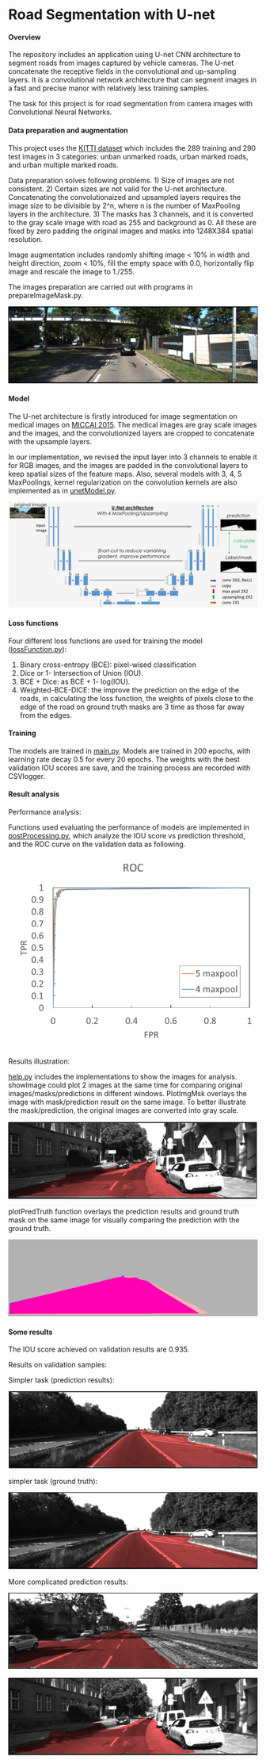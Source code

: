 # Road Segmentation with U-net

#### Overview

The repository includes an application using U-net CNN architecture to segment roads from images captured by vehicle cameras. The U-net concatenate the receptive fields in the convolutional and up-sampling layers. It is a convolutional network architecture that can segment images in a fast and precise manor with relatively less training samples.  

The task for this project is for road segmentation from camera images with Convolutional Neural Networks. 

#### Data preparation and augmentation

This project uses the [KITTI dataset](http://www.cvlibs.net/datasets/kitti/eval_road.php) which includes the 289 training and 290 test images in 3 categories: unban unmarked roads, urban marked roads, and urban multiple marked roads.

Data preparation solves following problems. 1) Size of images are not consistent. 2) Certain sizes are not valid for the U-net architecture. Concatenating the convolutionaized and upsampled layers requires the image size to be divisible by 2^n, where n is the number of MaxPooling layers in the architecture. 3) The masks has 3 channels, and it is converted to the gray scale image with road as 255 and background as 0. All these are fixed by zero padding the original images and masks into 1248X384 spatial resolution.

 Image augmentation includes randomly shifting image < 10% in width and height direction, zoom < 10%, fill the empty space with 0.0, horizontally flip image and rescale the image to 1./255.

The images preparation are carried out with programs in prepareImageMask.py.

![um_000006.png (1248Ã384)](https://raw.githubusercontent.com/EricYang3721/RoadSegmentationWithUnet/master/images/validation/val_image/val_image/um_000006.png)

#### Model

The U-net architecture is firstly introduced for image segmentation on medical images on [MICCAI 2015](https://arxiv.org/abs/1505.04597). The medical images are gray scale images and the images, and the convolutionized layers are cropped to concatenate with the upsample layers. 

In our implementation, we revised the input layer into 3 channels to enable it for RGB images, and the images are padded in the convolutional layers to keep spatial sizes of the feature maps. Also, several models with 3, 4, 5 MaxPoolings, kernel regularization on the convolution kernels are also implemented as in [unetModel.py](https://github.com/EricYang3721/RoadSegmentationWithUnet/blob/master/unetModel.py). 

![1524444202426](/images/pics/1524444202426.png)



#### Loss functions

Four different loss functions are used for training the model ([lossFunction.py](https://github.com/EricYang3721/RoadSegmentationWithUnet/blob/master/lossFunction.py)):

1. Binary cross-entropy (BCE): pixel-wised classification
2. Dice or 1- Intersection of Union (IOU). 
3. BCE + Dice: as BCE + 1- log(IOU).
4. Weighted-BCE-DICE: the improve the prediction on the edge of the roads, in calculating the loss function, the weights of pixels close to the edge of the road on ground truth masks are 3 time as those far away from the edges. 

#### Training

The models are trained in [main.py](https://github.com/EricYang3721/RoadSegmentationWithUnet/blob/master/main.py). Models are trained in 200 epochs, with learning rate decay 0.5 for every 20 epochs. The weights with the best validation IOU scores are save, and the training process are recorded with CSVlogger. 

#### Result analysis 

Performance analysis: 

Functions used evaluating the performance of models are implemented in [postProcessing.py](https://github.com/EricYang3721/RoadSegmentationWithUnet/blob/master/postProcessing.py), which analyze the IOU score vs prediction threshold, and the ROC curve on the validation data as following. 

![1524445822379](/images/pics/1524445822379.png)

Results illustration:

[help.py](https://github.com/EricYang3721/RoadSegmentationWithUnet/blob/master/helper.py) includes the implementations to show the images for analysis. showImage could plot 2 images at the same time for comparing original images/masks/predictions in different windows. PlotImgMsk overlays the image with mask/prediction result on the same image. To better illustrate the mask/prediction, the original images are converted into gray scale.

![1524446180406](/images/pics/1524446180406.png)

plotPredTruth function overlays the prediction results and ground truth mask on the same image for visually comparing the prediction with the ground truth.

![1524446247303](/images/pics/1524446247303.png)



#### Some results

The IOU score achieved on validation results are 0.935.

Results on validation samples:

Simpler task (prediction results):

![1524446622493](/images/pics/1524446622493.png)

simpler task (ground truth): 

![1524446658204](/images/pics/1524446658204.png)

More complicated prediction results:

![1524446475049](/images/pics/1524446475049.png)

![1524446516925](/images/pics/1524446516925.png)

